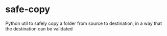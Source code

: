 # safe-copy
Python util to safely copy a folder from source to destination, in a way that the destination can be validated
